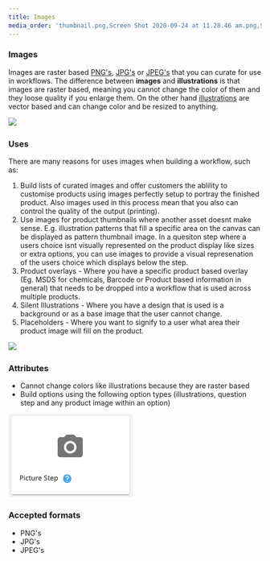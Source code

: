 ```yaml
---
title: Images
media_order: 'thumbnail.png,Screen Shot 2020-09-24 at 11.28.46 am.png,Screen Shot 2020-09-28 at 4.51.19 pm.png,Screen Shot 2020-10-05 at 11.19.11 am.png'
---
```


### Images

Images are raster based [PNG's](https://en.wikipedia.org/wiki/PNG), [JPG's](https://en.wikipedia.org/wiki/JPEG) or [JPEG's](https://en.wikipedia.org/wiki/JPEG) that you can curate for use in workflows. The difference between **images** and **illustrations** is that images are raster based, meaning you cannot change the color of them and they loose quality if you enlarge them. On the other hand [illustrations](https://help.spiff.com.au/spiff-concepts/step-types/add-illustrations) are vector based and can change color and be resized to anything.

![](https://help.spiff.com.au/user/pages/04.Spiff-Concepts/06.Asset-Library/04.images/Screen%20Shot%202020-09-24%20at%2011.28.46%20am.png)

### Uses

There are many reasons for uses images when building a workflow, such as:

1. Build lists of curated images and offer customers the ablility to customise products using images perfectly setup to portray the finished product. Also images used in this process mean that you also can control the quality of the output (printing).
2. Use images for product thumbnails where another asset doesnt make sense. E.g. illustration patterns that fill a specific area on the canvas can be displayed as pattern thumbnail image. In a quesiton step where a users choice isnt visually represented on the product display like sizes or extra options, you can use images to provide a visual represenation of the users choice which displays below the step. 
3. Product overlays - Where you have a specific product based overlay (Eg. MSDS for chemicals, Barcode or Product based information in general) that needs to be dropped into a workflow that is used across multiple products.
4. Silent Illustrations - Where you have a design that is used is a background or as a base image that the user cannot change. 
5. Placeholders - Where you want to signify to a user what area their product image will fill on the product. 

![](https://help.spiff.com.au/user/pages/04.Spiff-Concepts/06.Asset-Library/04.images/Screen%20Shot%202020-09-28%20at%204.51.19%20pm.png)

### Attributes

- Cannot change colors like illustrations because they are raster based
- Build options using the following option types (illustrations, question step and any product image within an option) 

![](Screen%20Shot%202020-10-05%20at%2011.19.11%20am.png)

### Accepted formats 
- PNG's 
- JPG's
- JPEG's 